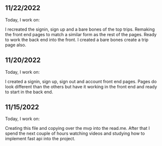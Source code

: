 ## 11/22/2022

Today, I work on:

I recreated the signin, sign up and a bare bones of the top trips. Remaking the front end pages to match a similar form as the rest of the pages. Ready to work the back end into the front. I created a bare bones create a trip page also. 

## 11/20/2022

Today, I work on:

I created a signin, sign up, sign out and account front end pages. Pages do look different than the others but have it working in the front end and ready to start in the back end.

## 11/15/2022

Today, I work on:

Creating this file and copying over the mvp into the read.me. After that I spend the next couple of hours watching videos and studying how to implement fast api into the project.
